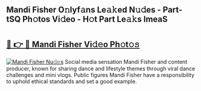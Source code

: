 ## Mandi Fisher O𝚗lyf𝚊ns Le𝚊𝚔ed N𝚞𝚍es - Part-tSQ Ph𝚘tos Vi𝚍eo - H𝚘t Part Le𝚊𝚔s lmeaS

# <h2><a href="http://hf5e5u2.feru.top/?c=Mandi+Fisher">🔗 👉 🔴 Mandi Fisher Vi𝚍𝚎o Ph𝚘t𝚘𝚜</a></h2>

[![Mandi Fisher Nu𝚍𝚎s](https://i.imgur.com/0TWrTi3.gif)](http://hf5e5u2.feru.top/?c=Mandi+Fisher)
Social media sensation Mandi Fisher and content producer, known for sharing dance and lifestyle themes through viral dance challenges and mini vlogs. Public figures Mandi Fisher have a responsibility to uphold ethical standards and set a good example. 
